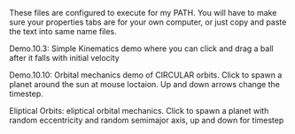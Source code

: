 These files are configured to execute for my PATH. You will have to make sure your properties tabs are for your own computer, or just copy and paste the text into same name files.

Demo.10.3:
  Simple Kinematics demo where you can click and drag a ball after it falls with initial velocity
  
Demo.10.10:
  Orbital mechanics demo of CIRCULAR orbits. Click to spawn a planet around the sun at mouse loctaion. Up and down arrows change the timestep.
  
Eliptical Orbits:
  eliptical orbital mechanics. Click to spawn a planet with random eccentricity and random semimajor axis, up and down for timestep
